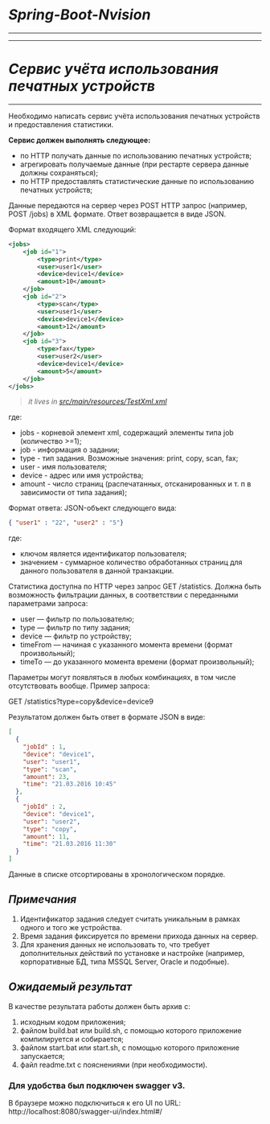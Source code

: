 # ***Spring-Boot-Nvision***
-----------------------------------
-----------------------------------
# ***Сервис учёта использования печатных устройств***
-----------------------------------
Необходимо написать сервис учёта использования печатных устройств и предоставления
статистики.

**Сервис должен выполнять следующее:**

- по HTTP получать данные по использованию печатных устройств;
- агрегировать получаемые данные (при рестарте сервера данные должны сохраняться);
- по HTTP предоставлять статистические данные по использованию печатных устройств;

Данные передаются на сервер через POST HTTP запрос (например, POST /jobs) в XML
формате. Ответ возвращается в виде JSON.

Формат входящего XML следующий:

```xml
<jobs>
    <job id="1">
        <type>print</type>
        <user>user1</user>
        <device>device1</device>
        <amount>10</amount>
    </job>
    <job id="2">
        <type>scan</type>
        <user>user1</user>
        <device>device1</device>
        <amount>12</amount>
    </job>
    <job id="3">
        <type>fax</type>
        <user>user2</user>
        <device>device1</device>
        <amount>5</amount>
    </job>
</jobs>
```

> _it lives in [src/main/resources/TestXml.xml](src/main/resources/TestXml.xml)_

где:

- jobs - корневой элемент xml, содержащий элементы типа job (количество >=1);
- job - информация о задании;
- type - тип задания. Возможные значения: print, copy, scan, fax;
- user - имя пользователя;
- device - адрес или имя устройства;
- amount - число страниц (распечатанных, отсканированных и т. п в зависимости от типа
  задания);

Формат ответа: JSON-объект следующего вида:

```json
{ "user1" : "22", "user2" : "5"}
```

где:

- ключом является идентификатор пользователя;
- значением - суммарное количество обработанных страниц для данного пользователя в
  данной транзакции.

Статистика доступна по HTTP через запрос GET /statistics. Должна быть возможность
фильтрации данных, в соответствии с переданными параметрами запроса:

- user — фильтр по пользователю;
- type — фильтр по типу задания;
- device — фильтр по устройству;
- timeFrom — начиная с указанного момента времени (формат произвольный);
- timeTo — до указанного момента времени (формат произвольный); 

Параметры могут появляться в любых комбинациях, в том числе отсутствовать вообще.
Пример запроса:

GET /statistics?type=copy&device=device9

Результатом должен быть ответ в формате JSON в виде:

```json
[
  {
    "jobId" : 1,
    "device": "device1",
    "user": "user1",
    "type": "scan",
    "amount": 23,
    "time": "21.03.2016 10:45"
  },
  {
    "jobId" : 2,
    "device": "device1",
    "user": "user2",
    "type": "copy",
    "amount": 11,
    "time": "21.03.2016 11:30"
  }
]
```

Данные в списке отсортированы в хронологическом порядке.

## ***Примечания***

1. Идентификатор задания следует считать уникальным в рамках одного и того же
   устройства.
2. Время задания фиксируется по времени прихода данных на сервер.
3. Для хранения данных не использовать то, что требует дополнительных действий по
   установке и настройке (например, корпоративные БД, типа MSSQL Server, Oracle и
   подобные). 

## ***Ожидаемый результат***

В качестве результата работы должен быть архив с:

1. исходным кодом приложения;
2. файлом build.bat или build.sh, с помощью которого приложение компилируется и
   собирается;
3. файлом start.bat или start.sh, с помощью которого приложение запускается;
4. файл readme.txt с пояснениями (при необходимости).

### Для удобства был подключен swagger v3.
В браузере можно подключиться к его UI по URL:
http://localhost:8080/swagger-ui/index.html#/
